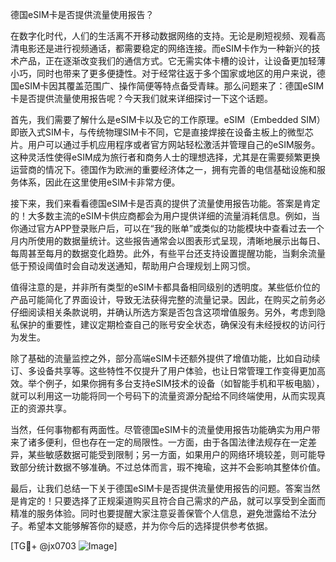 德国eSIM卡是否提供流量使用报告？

在数字化时代，人们的生活离不开移动数据网络的支持。无论是刷短视频、观看高清电影还是进行视频通话，都需要稳定的网络连接。而eSIM卡作为一种新兴的技术产品，正在逐渐改变我们的通信方式。它无需实体卡槽的设计，让设备更加轻薄小巧，同时也带来了更多便捷性。对于经常往返于多个国家或地区的用户来说，德国eSIM卡因其覆盖范围广、操作简便等特点备受青睐。那么问题来了：德国eSIM卡是否提供流量使用报告呢？今天我们就来详细探讨一下这个话题。

首先，我们需要了解什么是eSIM卡以及它的工作原理。eSIM（Embedded SIM）即嵌入式SIM卡，与传统物理SIM卡不同，它是直接焊接在设备主板上的微型芯片。用户可以通过手机应用程序或者官方网站轻松激活并管理自己的eSIM服务。这种灵活性使得eSIM成为旅行者和商务人士的理想选择，尤其是在需要频繁更换运营商的情况下。德国作为欧洲的重要经济体之一，拥有完善的电信基础设施和服务体系，因此在这里使用eSIM卡非常方便。

接下来，我们来看看德国eSIM卡是否真的提供了流量使用报告功能。答案是肯定的！大多数主流的eSIM卡供应商都会为用户提供详细的流量消耗信息。例如，当你通过官方APP登录账户后，可以在“我的账单”或类似的功能模块中查看过去一个月内所使用的数据量统计。这些报告通常会以图表形式呈现，清晰地展示出每日、每周甚至每月的数据变化趋势。此外，有些平台还支持设置提醒功能，当剩余流量低于预设阈值时会自动发送通知，帮助用户合理规划上网习惯。

值得注意的是，并非所有类型的eSIM卡都具备相同级别的透明度。某些低价位的产品可能简化了界面设计，导致无法获得完整的流量记录。因此，在购买之前务必仔细阅读相关条款说明，并确认所选方案是否包含这项增值服务。另外，考虑到隐私保护的重要性，建议定期检查自己的账号安全状态，确保没有未经授权的访问行为发生。

除了基础的流量监控之外，部分高端eSIM卡还额外提供了增值功能，比如自动续订、多设备共享等。这些特性不仅提升了用户体验，也让日常管理工作变得更加高效。举个例子，如果你拥有多台支持eSIM技术的设备（如智能手机和平板电脑），就可以利用这一功能将同一个号码下的流量资源分配给不同终端使用，从而实现真正的资源共享。

当然，任何事物都有两面性。尽管德国eSIM卡的流量使用报告功能确实为用户带来了诸多便利，但也存在一定的局限性。一方面，由于各国法律法规存在一定差异，某些敏感数据可能受到限制；另一方面，如果用户的网络环境较差，则可能导致部分统计数据不够准确。不过总体而言，瑕不掩瑜，这并不会影响其整体价值。

最后，让我们总结一下关于德国eSIM卡是否提供流量使用报告的问题。答案当然是肯定的！只要选择了正规渠道购买且符合自己需求的产品，就可以享受到全面而精准的服务体验。同时也要提醒大家注意妥善保管个人信息，避免泄露给不法分子。希望本文能够解答你的疑惑，并为你今后的选择提供参考依据。

[TG💪+ @jx0703 ![Image](https://github.com/user-attachments/assets/dbca1d08-cadb-493c-b0ec-ad6f7a83f270)]